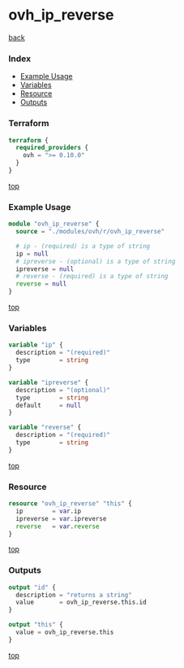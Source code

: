 # ovh_ip_reverse

[back](../ovh.md)

### Index

- [Example Usage](#example-usage)
- [Variables](#variables)
- [Resource](#resource)
- [Outputs](#outputs)

### Terraform

```terraform
terraform {
  required_providers {
    ovh = ">= 0.10.0"
  }
}
```

[top](#index)

### Example Usage

```terraform
module "ovh_ip_reverse" {
  source = "./modules/ovh/r/ovh_ip_reverse"

  # ip - (required) is a type of string
  ip = null
  # ipreverse - (optional) is a type of string
  ipreverse = null
  # reverse - (required) is a type of string
  reverse = null
}
```

[top](#index)

### Variables

```terraform
variable "ip" {
  description = "(required)"
  type        = string
}

variable "ipreverse" {
  description = "(optional)"
  type        = string
  default     = null
}

variable "reverse" {
  description = "(required)"
  type        = string
}
```

[top](#index)

### Resource

```terraform
resource "ovh_ip_reverse" "this" {
  ip        = var.ip
  ipreverse = var.ipreverse
  reverse   = var.reverse
}
```

[top](#index)

### Outputs

```terraform
output "id" {
  description = "returns a string"
  value       = ovh_ip_reverse.this.id
}

output "this" {
  value = ovh_ip_reverse.this
}
```

[top](#index)